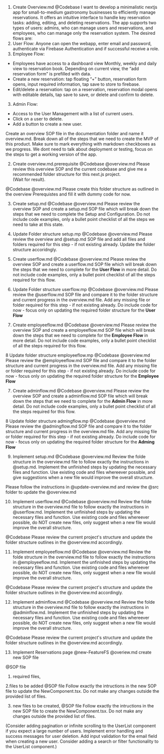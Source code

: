 1. Create Overview.md
@Codebase 
I want to develop a minimalistic nextjs app for small-to-medium gastronomy businesses to efficiently manage reservations. It offers an intuitive interface to handle key reservation tasks: adding, editing, and deleting reservations. The app supports two types of users: admins, who can manage users and reservations, and employees, who can manage only the reservation system. The desired flows are: 
1. User Flow: Anyone can open the webapp, enter email and password, authenticate via Firebase Authentication and if successful receive a role.  
2. Employee Flow:
- Employees have access to a dashboard view Monthly, weekly and daily view to reservation book. Depending on current view, the “add reservation form” is prefilled with data.  
- Create a new reservation: tap floating “+” button, reservation form opens, input required information, tap save to store to firebase. 
- Edit/delete a reservation: tap on a reservation, reservation modal opens with editable details, tap save to save, or delete and confirm to delete. 
3. Admin Flow: 
- Access to the User Management with a list of current users. 
- Click on a user to delete. 
- Add a button to create a new user. 

Create an overview SOP file in the documentation folder and name it overview.md. Break down all of the steps that we need to create the MVP of this product. Make sure to mark everything with markdown checkboxes as we progress. We dont need to talk about deployment or testing, focus on the steps to get a working version of the app. 

2. Create overview.md.prerequisite
@Codebase @overview.md 
Please review this overview SOP and the current codebase and give me a recommended folder structure for this next.js project.  
(Wait for result).

@Codebase @overview.md 
Please create this folder structure as outlined in the overview Prerequistes and fill it with dummy code for now.

3. Create setup.md
@Codebase @overview.md 
Please review the overview SOP and create a setup.md SOP file which will break down the steps that we need to complete the Setup and Configuration. Do not include code examples, only a bullet point checklist of all the steps we need to take at this state. 

4. Update Folder structure setup.mp
@Codebase @overview.md 
Please review the overview and @setup.md SOP file and add all files and folders required for this step - if not existing already. Update the folder structure accoridngly. 

5. Create userflow.md
@Codebase @overview.md 
Please review the overview SOP and create a userflow.md SOP file which will break down the steps that we need to complete for the **User Flow** in more detail. Do not include code examples, only a bullet point checklist of all the steps required for this flow. 

6. Update Folder structure userflow.mp
@Codebase @overview.md 
Please review the @userflow.md SOP file and compare it to the folder structure and current progress in the overview.md file. Add any missing file or folder required for this step - if not existing already. Do include code for now - focus only on updating the required folder structure for the **User Flow**

7. Create employeeflow.md
@Codebase @overview.md 
Please review the overview SOP and create a employeeflow.md SOP file which will break down the steps that we need to complete for the **Employee Flow** in more detail. Do not include code examples, only a bullet point checklist of all the steps required for this flow. 

8 Update folder structure employeeflow.mp
@Codebase @overview.md 
Please review the @employeeflow.md SOP file and compare it to the folder structure and current progress in the overview.md file. Add any missing file or folder required for this step - if not existing already. Do include code for now - focus only on updating the required folder structure for the **Employee Flow**

7. Create adminflow.md
@Codebase @overview.md 
Please review the overview SOP and create a adminflow.md SOP file which will break down the steps that we need to complete for the **Admin Flow** in more detail. Do not include code examples, only a bullet point checklist of all the steps required for this flow. 

8 Update folder structure admingflow.mp
@Codebase @overview.md 
Please review the @admingflow.md SOP file and compare it to the folder structure and current progress in the overview.md file. Add any missing file or folder required for this step - if not existing already. Do include code for now - focus only on updating the required folder structure for the **Adming Flow**

9. Implement setup.md
@Codebase @overview.md 
Review the folde structure in the overview.md file to follow exactly the instructions in @setup.md. Implement the unfinished steps by updating the necessary files and function. Use existing code and files whereever possible, and give suggestions when a new file would improve the overall structure. 

Please follow the instructions in @update-overview.md and review the @src folder to update the @overview.md 

10. Implement userflow.md
@Codebase @overview.md 
Review the folde structure in the overview.md file to follow exactly the instructions in @userflow.md. Implement the unfinished steps by updating the necessary files and function. Use existing code and files whereever possible, do NOT create new files, only suggest when a new file would improve the overall structure. 

@Codebase Please review the current project's structure and update the folder structure outlines in the @overview.md accordingly. 

11. Implement employeeflow.md
@Codebase @overview.md 
Review the folde structure in the overview.md file to follow exactly the instructions in @employeeflow.md. Implement the unfinished steps by updating the necessary files and function. Use existing code and files whereever possible, do NOT create new files, only suggest when a new file would improve the overall structure.

@Codebase Please review the current project's structure and update the folder structure outlines in the @overview.md accordingly. 

12. Implement adminflow.md
@Codebase @overview.md 
Review the folde structure in the overview.md file to follow exactly the instructions in @adminflow.md. Implement the unfinished steps by updating the necessary files and function. Use existing code and files whereever possible, do NOT create new files, only suggest when a new file would improve the overall structure.

@Codebase Please review the current project's structure and update the folder structure outlines in the @overview.md accordingly. 


13. Implement Reservations page
@new-FeatureFS @overiew.md
create new SOP file

@SOP file
1. required files, 

2.files to be added
 @SOP file
Follow exactly the intructions in the new SOP file to update the NewComponent.tsx. Do not make any changes outside the provided list of files.

3. new files to be created, 
@SOP file
Follow exactly the intructions in the new SOP file to create the NewComponent.tsx. Do not make any changes outside the provided list of files. 




 




(Consider adding pagination or infinite scrolling to the UserList component if you expect a large number of users.
Implement error handling and success messages for user deletion.
Add input validation for the email field when creating a new user.
Consider adding a search or filter functionality to the UserList component.)



 

 



